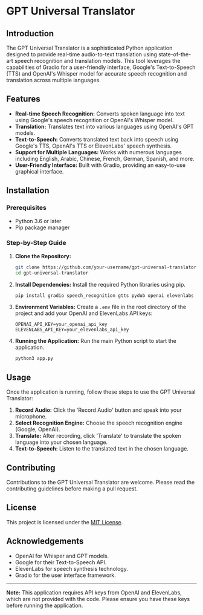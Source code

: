 
# GPT Universal Translator

## Introduction
The GPT Universal Translator is a sophisticated Python application designed to provide real-time audio-to-text translation using state-of-the-art speech recognition and translation models. This tool leverages the capabilities of Gradio for a user-friendly interface, Google's Text-to-Speech (TTS) and OpenAI's Whisper model for accurate speech recognition and translation across multiple languages.

## Features
- **Real-time Speech Recognition:** Converts spoken language into text using Google's speech recognition or OpenAI's Whisper model.
- **Translation:** Translates text into various languages using OpenAI's GPT models.
- **Text-to-Speech:** Converts translated text back into speech using Google's TTS, OpenAI's TTS or ElevenLabs' speech synthesis.
- **Support for Multiple Languages:** Works with numerous languages including English, Arabic, Chinese, French, German, Spanish, and more.
- **User-Friendly Interface:** Built with Gradio, providing an easy-to-use graphical interface.

## Installation

### Prerequisites
- Python 3.6 or later
- Pip package manager

### Step-by-Step Guide
1. **Clone the Repository:**
   ```bash
   git clone https://github.com/your-username/gpt-universal-translator.git
   cd gpt-universal-translator
   ```

2. **Install Dependencies:**
   Install the required Python libraries using pip.
   ```bash
   pip install gradio speech_recognition gtts pydub openai elevenlabs python-dotenv
   ```

3. **Environment Variables:**
   Create a `.env` file in the root directory of the project and add your OpenAI and ElevenLabs API keys:
   ```plaintext
   OPENAI_API_KEY=your_openai_api_key
   ELEVENLABS_API_KEY=your_elevenlabs_api_key
   ```

4. **Running the Application:**
   Run the main Python script to start the application.
   ```bash
   python3 app.py
   ```

## Usage
Once the application is running, follow these steps to use the GPT Universal Translator:

1. **Record Audio:** Click the 'Record Audio' button and speak into your microphone.
2. **Select Recognition Engine:** Choose the speech recognition engine (Google, OpenAI).
3. **Translate:** After recording, click 'Translate' to translate the spoken language into your chosen language.
4. **Text-to-Speech:** Listen to the translated text in the chosen language.

## Contributing
Contributions to the GPT Universal Translator are welcome. Please read the contributing guidelines before making a pull request.

## License
This project is licensed under the [MIT License](LICENSE).

## Acknowledgements
- OpenAI for Whisper and GPT models.
- Google for their Text-to-Speech API.
- ElevenLabs for speech synthesis technology.
- Gradio for the user interface framework.

---

**Note:** This application requires API keys from OpenAI and ElevenLabs, which are not provided with the code. Please ensure you have these keys before running the application.
